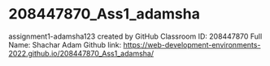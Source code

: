 # 208447870_Ass1_adamsha
assignment1-adamsha123 created by GitHub Classroom
ID: 208447870
Full Name: Shachar Adam
Github link: https://web-development-environments-2022.github.io/208447870_Ass1_adamsha/
